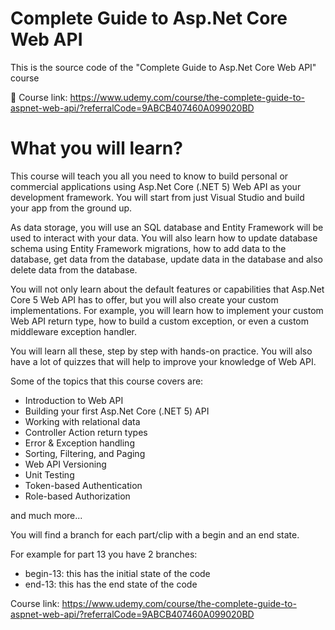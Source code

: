 # Complete Guide to Asp.Net Core Web API

This is the source code of the "Complete Guide to Asp.Net Core Web API" course

📌 Course link: https://www.udemy.com/course/the-complete-guide-to-aspnet-web-api/?referralCode=9ABCB407460A099020BD

# What you will learn?
This course will teach you all you need to know to build personal or commercial applications using Asp.Net Core (.NET 5) Web API as your development framework. You will start from just Visual Studio and build your app from the ground up.

As data storage, you will use an SQL database and Entity Framework will be used to interact with your data. You will also learn how to update database schema using Entity Framework migrations, how to add data to the database, get data from the database, update data in the database and also delete data from the database.

You will not only learn about the default features or capabilities that Asp.Net Core 5 Web API has to offer, but you will also create your custom implementations. For example, you will learn how to implement your custom Web API return type, how to build a custom exception, or even a custom middleware exception handler.

You will learn all these, step by step with hands-on practice. You will also have a lot of quizzes that will help to improve your knowledge of Web API.

Some of the topics that this course covers are:

- Introduction to Web API
- Building your first Asp.Net Core (.NET 5) API
- Working with relational data
- Controller Action return types
- Error & Exception handling
- Sorting, Filtering, and Paging
- Web API Versioning
- Unit Testing
- Token-based Authentication
- Role-based Authorization

and much more...

You will find a branch for each part/clip with a begin and an end state.

For example for part 13 you have 2 branches:
- begin-13: this has the initial state of the code
- end-13: this has the end state of the code

Course link: https://www.udemy.com/course/the-complete-guide-to-aspnet-web-api/?referralCode=9ABCB407460A099020BD
